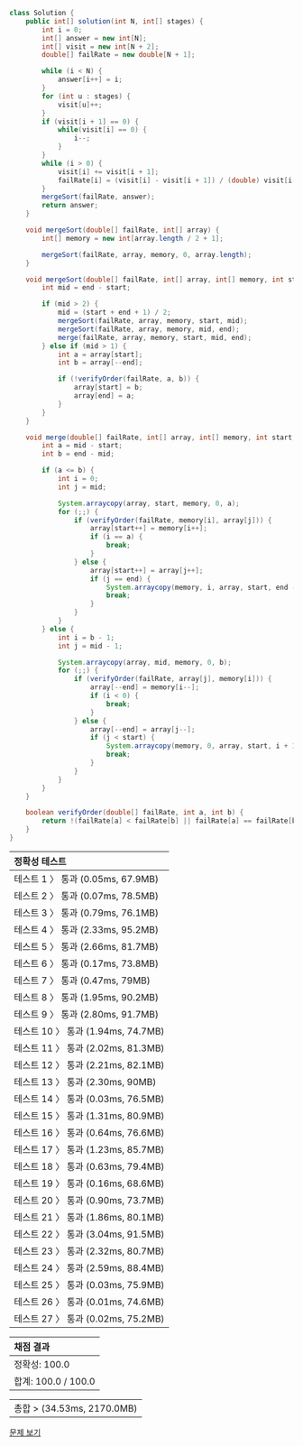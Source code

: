 ```java
class Solution {
    public int[] solution(int N, int[] stages) {
        int i = 0;
        int[] answer = new int[N];
        int[] visit = new int[N + 2];
        double[] failRate = new double[N + 1];

        while (i < N) {
            answer[i++] = i;
        }
        for (int u : stages) {
            visit[u]++;
        }
        if (visit[i + 1] == 0) {
            while(visit[i] == 0) {
                i--;
            }
        }
        while (i > 0) {
            visit[i] += visit[i + 1];
            failRate[i] = (visit[i] - visit[i + 1]) / (double) visit[i--];
        }
        mergeSort(failRate, answer);
        return answer;
    }

    void mergeSort(double[] failRate, int[] array) {
        int[] memory = new int[array.length / 2 + 1];

        mergeSort(failRate, array, memory, 0, array.length);
    }

    void mergeSort(double[] failRate, int[] array, int[] memory, int start, int end) {
        int mid = end - start;

        if (mid > 2) {
            mid = (start + end + 1) / 2;
            mergeSort(failRate, array, memory, start, mid);
            mergeSort(failRate, array, memory, mid, end);
            merge(failRate, array, memory, start, mid, end);
        } else if (mid > 1) {
            int a = array[start];
            int b = array[--end];

            if (!verifyOrder(failRate, a, b)) {
                array[start] = b;
                array[end] = a;
            }
        }
    }

    void merge(double[] failRate, int[] array, int[] memory, int start, int mid, int end) {
        int a = mid - start;
        int b = end - mid;

        if (a <= b) {
            int i = 0;
            int j = mid;

            System.arraycopy(array, start, memory, 0, a);
            for (;;) {
                if (verifyOrder(failRate, memory[i], array[j])) {
                    array[start++] = memory[i++];
                    if (i == a) {
                        break;
                    }
                } else {
                    array[start++] = array[j++];
                    if (j == end) {
                        System.arraycopy(memory, i, array, start, end - start);
                        break;
                    }
                }
            }
        } else {
            int i = b - 1;
            int j = mid - 1;

            System.arraycopy(array, mid, memory, 0, b);
            for (;;) {
                if (verifyOrder(failRate, array[j], memory[i])) {
                    array[--end] = memory[i--];
                    if (i < 0) {
                        break;
                    }
                } else {
                    array[--end] = array[j--];
                    if (j < start) {
                        System.arraycopy(memory, 0, array, start, i + 1);
                        break;
                    }
                }
            }
        }
    }

    boolean verifyOrder(double[] failRate, int a, int b) {
        return !(failRate[a] < failRate[b] || failRate[a] == failRate[b] && a > b);
    }
}
```
 | 정확성 테스트 |
 |  :-  |
 | 테스트 1 〉 통과 (0.05ms, 67.9MB) |
 | 테스트 2 〉 통과 (0.07ms, 78.5MB) |
 | 테스트 3 〉 통과 (0.79ms, 76.1MB) |
 | 테스트 4 〉 통과 (2.33ms, 95.2MB) |
 | 테스트 5 〉 통과 (2.66ms, 81.7MB) |
 | 테스트 6 〉 통과 (0.17ms, 73.8MB) |
 | 테스트 7 〉 통과 (0.47ms, 79MB) |
 | 테스트 8 〉 통과 (1.95ms, 90.2MB) |
 | 테스트 9 〉 통과 (2.80ms, 91.7MB) |
 | 테스트 10 〉 통과 (1.94ms, 74.7MB) |
 | 테스트 11 〉 통과 (2.02ms, 81.3MB) |
 | 테스트 12 〉 통과 (2.21ms, 82.1MB) |
 | 테스트 13 〉 통과 (2.30ms, 90MB) |
 | 테스트 14 〉 통과 (0.03ms, 76.5MB) |
 | 테스트 15 〉 통과 (1.31ms, 80.9MB) |
 | 테스트 16 〉 통과 (0.64ms, 76.6MB) |
 | 테스트 17 〉 통과 (1.23ms, 85.7MB) |
 | 테스트 18 〉 통과 (0.63ms, 79.4MB) |
 | 테스트 19 〉 통과 (0.16ms, 68.6MB) |
 | 테스트 20 〉 통과 (0.90ms, 73.7MB) |
 | 테스트 21 〉 통과 (1.86ms, 80.1MB) |
 | 테스트 22 〉 통과 (3.04ms, 91.5MB) |
 | 테스트 23 〉 통과 (2.32ms, 80.7MB) |
 | 테스트 24 〉 통과 (2.59ms, 88.4MB) |
 | 테스트 25 〉 통과 (0.03ms, 75.9MB) |
 | 테스트 26 〉 통과 (0.01ms, 74.6MB) |
 | 테스트 27 〉 통과 (0.02ms, 75.2MB) |

 | 채점 결과 |
 | :- |
 | 정확성: 100.0 |
 | 합계: 100.0 / 100.0 |

 ||
 | :- |
 | 총합 > (34.53ms, 2170.0MB) |

[문제 보기](https://programmers.co.kr/learn/courses/30/lessons/42889?language=java)